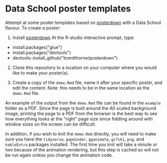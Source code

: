 # Data School poster templates

Attempt at some poster templates based on [posterdown](https://github.com/brentthorne/posterdown) 
with a Data School flavour. To create a poster:

1. Install [posterdown](https://github.com/brentthorne/posterdown)
At the R-studio interactive prompt, type:
* install.packages("glue")
* install.packages("devtools")
* devtools::install_github("brentthorne/posterdown")

2. Clone this repository to a location on your computer where you would like to make your poster(s).

3. Create a copy of the `demo.Rmd` file, name it after your specific poster, and edit the content. Note: this needs to be in the same location as the `demo.Rmd` file.

An example of the output from the `demo.Rmd` file can be found in the `example` folder as a PDF. 
Since the page is built around the A0 scaled background image, printing the page to a PDF from the 
browser is the best way to see how everything looks at the "right" page size since fiddling
around with window sizes on the screen can be difficult. 

In addition, if you wish to knit the `demo.Rmd` directly, you will need to make sure you have the
`tidyverse`, `gapminder`, `gganimate`, `gifski`, `png`, and `kableExtra` packages installed. The first time you knit
will take a minute or two because of the animation rendering, but this step is cached so will not be
run again unless you change the animation code. 
